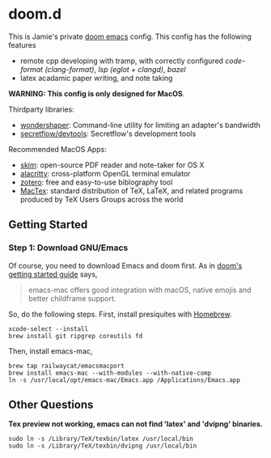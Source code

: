 # doom.d

This is Jamie's private [doom emacs](https://github.com/doomemacs/doomemacs) config. This config has the following features
- remote cpp developing with tramp, with correctly configured *code-format (clang-format)*, *lsp (eglot + clangd)*, *bazel*
- latex acadamic paper writing, and note taking

**WARNING: This config is only designed for MacOS**.

Thirdparty libraries:
- [wondershaper](https://github.com/magnific0/wondershaper): Command-line utility for limiting an adapter's bandwidth
- [secretflow/devtools](https://github.com/secretflow/devtools): Secretflow's development tools

Recommended MacOS Apps:
- [skim](https://skim-app.sourceforge.io/): open-source PDF reader and note-taker for OS X
- [alacritty](https://alacritty.org/): cross-platform OpenGL terminal emulator
- [zotero](https://www.zotero.org/): free and easy-to-use biblography tool
- [MacTex](https://tug.org/mactex/): standard distribution of TeX, LaTeX, and related programs produced by TeX Users Groups across the world

## Getting Started

### Step 1: Download GNU/Emacs

Of course, you need to download Emacs and doom first. As in [doom's getting started guide](https://github.com/doomemacs/doomemacs/blob/master/docs/getting_started.org#with-homebrew) says,

> emacs-mac offers good integration with macOS, native emojis and better childframe support.

So, do the following steps. First, install presiquites with [Homebrew](https://brew.sh/).

```
xcode-select --install
brew install git ripgrep coreutils fd
```

Then, install emacs-mac,

```
brew tap railwaycat/emacsmacport
brew install emacs-mac --with-modules --with-native-comp
ln -s /usr/local/opt/emacs-mac/Emacs.app /Applications/Emacs.app
```

## Other Questions

**Tex preview not working, emacs can not find 'latex' and 'dvipng' binaries.**
```
sudo ln -s /Library/TeX/texbin/latex /usr/local/bin
sudo ln -s /Library/TeX/texbin/dvipng /usr/local/bin
```
